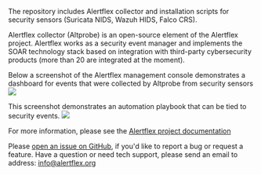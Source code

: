 The repository includes Alertflex collector and installation scripts for security sensors (Suricata NIDS, Wazuh HIDS, Falco CRS). 

Alertflex collector (Altprobe) is an open-source element of the Alertflex project. Alertflex works as a security event manager and implements the SOAR technology stack based on integration with third-party cybersecurity products (more than 20 are integrated at the moment).

Below a screenshot of the Alertflex management console demonstrates a dashboard for events that were collected by Altprobe from security sensors 
![](https://github.com/alertflex/altprobe/blob/master/0.png)

This screenshot demonstrates an automation playbook that can be tied to security events.
![](https://github.com/alertflex/altprobe/blob/master/1.png)

For more information, please see the [Alertflex project documentation](https://alertflex.org/doc/index.html)
	
Please [open an issue on GitHub](https://github.com/alertflex/altprobe/issues), if you'd like to report a bug or request a feature. 
Have a question or need tech support, please send an email to address: info@alertflex.org
